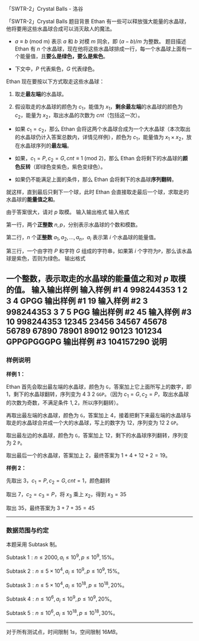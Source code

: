 



「SWTR-2」Crystal Balls - 洛谷














「SWTR-2」Crystal Balls
题目背景
$\mathrm{Ethan}$ 有一些可以释放强大能量的水晶球，他将要用这些水晶球合成可以消灭敌人的魔法。

- $a\equiv b\mathrm{\ (mod\ m)}$ 表示 $a$ 和 $b$ 对模 $m$ 同余，即 $(a-b)/m$ 为整数。
题目描述
$\mathrm{Ethan}$ 有 $n$ 个水晶球，现在他将这些水晶球排成一行，每一个水晶球上面有一个能量值，且**要么是绿色，要么是紫色**。

- 下文中，$P$ 代表紫色，$G$ 代表绿色。

$\mathrm{Ethan}$ 现在要按以下方式取走这些水晶球：

1. 取走**最左端**的水晶球。

2. 假设取走的水晶球的颜色为 $c_1$，能值为 $x_1$，**剩余最左端**的水晶球的颜色为 $c_2$，能量为 $x_2$，取出水晶的次数为 $cnt$（包括这一次）。

- 如果 $c_1=c_2$，那么 $\mathrm{Ethan}$ 会将这两个水晶球合成为一个大水晶球（本次取出的水晶球仍计入答案总数内，详情见样例），颜色为 $c_1$，能量值为 $x_1 \times x_2$，放在水晶球序列的**最左端**。

- 如果，$c_1=P,c_2=G,cnt\equiv 1\mathrm{\ (mod\ 2)}$，那么 $\mathrm{Ethan}$ 会将剩下的水晶球的**颜色反转**（即绿色变紫色，紫色变绿色）。

- 如果仍不能满足上面的条件，那么 $\mathrm{Ethan}$ 会将剩下的水晶球**序列翻转**。

就这样，直到最后只剩下一个球，此时 $\mathrm{Ethan}$ 会直接取走最后一个球，求取走的水晶球的**能量值之和**。

由于答案很大，请对 $p$ 取模。
输入输出格式
输入格式

第一行，两个**正整数** $n,p$，分别表示水晶球的个数和模数。

第二行，$n$ 个**正整数** $a_1,a_2,\dots,a_n$，$a_i$ 表示第 $i$ 个水晶球的能量值。

第三行，一个由字符 $P$ 和字符 $G$ 组成的字符串，如果第 $i$ 个字符为```P```，那么该水晶球是紫色，否则为绿色。
输出格式

一个整数，表示取走的水晶球的能量值之和对 $p$ 取模的值。
输入输出样例
输入样例 #1
4 998244353
1 2 3 4
GPGG
输出样例 #1
19
输入样例 #2
3 998244353
3 7 5
PGG
输出样例 #2
45
输入样例 #3
10 998244353
12345 23456 34567 45678 56789 67890 78901 89012 90123 101234
GPPGPGGGPG
输出样例 #3
104157290
说明
---

### 样例说明

**样例 $1$：**

$\mathrm{Ethan}$ 首先会取出最左端的水晶球，颜色为 ```G```，答案加上它上面所写上的数字，即 $1$，剩下的水晶球翻转，序列变为 $4\ 3\ 2$ ```GGP```。（因为 $c_1=G,c_2=P$，取出水晶球的次数为奇数，不满足条件 $1,2$，所以序列翻转）。

再取出最左端的水晶球，颜色为 ```G```，答案加上 $4$，接着把剩下来最左端的水晶球与取走的水晶球合并成一个大的水晶球，写上的数字为 $12$，序列变为 $12\ 2$ ```GP```。

取出最左边的水晶球，颜色为 ```G```，答案加上 $12$，剩下的水晶球序列翻转，序列变为 $2$ ```P```。

取出最后一个的水晶球，答案加上 $2$，最终答案为 $1+4+12+2=19$。

**样例 $2$：**

先取出 $3$，$c_1=P,c_2=G,cnt=1$，颜色翻转

取出 $7$，$c_2=c_3=P$，将 $x_3$ 乘上 $x_2$，得到 $x_3=35$

取出 $35$，最终答案为 $3+7+35=45$

---

### 数据范围与约定

本题采用 $\mathrm{Subtask}$ 制。

$\mathrm{Subtask}\ 1:n\leq 2000,a_i\leq 10^9,p\leq 10^9,15\%$。

$\mathrm{Subtask}\ 2:n\leq 5\times 10^4,a_i\leq 10^9,p\leq 10^9,15\%$。

$\mathrm{Subtask}\ 3:n\leq 5\times 10^4,a_i\leq 10^{18},p\leq 10^{18},20\%$。

$\mathrm{Subtask}\ 4:n\leq 10^6,a_i\leq 10^9,p\leq 10^9,20\%$。

$\mathrm{Subtask}\ 5:n\leq 10^6,a_i\leq 10^{18},p\leq 10^{18},30\%$。

---

对于所有测试点，时间限制 $1s$，空间限制 $16MB$。






